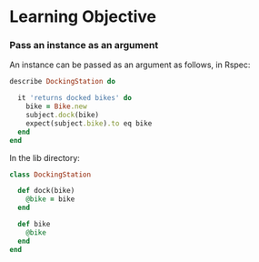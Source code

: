 # Learning Objective

### Pass an instance as an argument

An instance can be passed as an argument as follows, in Rspec:

```ruby
describe DockingStation do

  it 'returns docked bikes' do
    bike = Bike.new
    subject.dock(bike)
    expect(subject.bike).to eq bike
  end
end
```

In the lib directory:

```ruby
class DockingStation

  def dock(bike)
    @bike = bike
  end

  def bike
    @bike
  end
end
```
